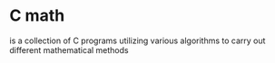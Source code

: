 # C math 
is a collection of C programs utilizing various algorithms to carry out different mathematical methods
